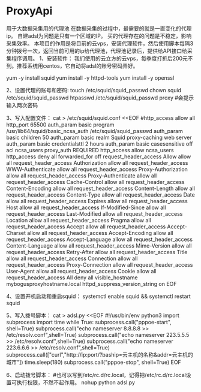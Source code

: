 # ProxyApi
用于大数据采集用的代理池
在数据采集的过程中，最需要的就是一直变化的代理ip。
自建adsl为问题是只有一个区域的IP。
买的代理存在的问题是不稳定，影响采集效率。
本项目的作用是将目前的云vps，安装代理软件，然后使用脚本每隔3分钟拨号一次，返回当前可用的ip给代理池，代理池记录后，提供给API接口给采集程序调用。
1、安装软件：
我们使用的云立方的云vps，每季度打折后200元不到。推荐系统用centos，它自动将adsl的账号密码弄好。

yum -y install squid
yum install -y httpd-tools
yum install -y openssl

2、设置代理的账号和密码:
touch /etc/squid/squid_passwd
chown squid /etc/squid/squid_passwd
htpasswd /etc/squid/squid_passwd proxy #会提示输入两次密码

3、写入配置文件：
cat > /etc/squid/squid.conf <<EOF 
#http_access allow all
http_port 65500
auth_param basic program /usr/lib64/squid/basic_ncsa_auth /etc/squid/squid_passwd
auth_param basic children 50
auth_param basic realm Squid proxy-caching web server
auth_param basic credentialsttl 2 hours
auth_param basic casesensitive off
acl ncsa_users proxy_auth REQUIRED
http_access allow ncsa_users
http_access deny all
forwarded_for off
request_header_access Allow allow all
request_header_access Authorization allow all
request_header_access WWW-Authenticate allow all
request_header_access Proxy-Authorization allow all
request_header_access Proxy-Authenticate allow all
request_header_access Cache-Control allow all
request_header_access Content-Encoding allow all
request_header_access Content-Length allow all
request_header_access Content-Type allow all
request_header_access Date allow all
request_header_access Expires allow all
request_header_access Host allow all
request_header_access If-Modified-Since allow all
request_header_access Last-Modified allow all
request_header_access Location allow all
request_header_access Pragma allow all
request_header_access Accept allow all
request_header_access Accept-Charset allow all
request_header_access Accept-Encoding allow all
request_header_access Accept-Language allow all
request_header_access Content-Language allow all
request_header_access Mime-Version allow all
request_header_access Retry-After allow all
request_header_access Title allow all
request_header_access Connection allow all
request_header_access Proxy-Connection allow all
request_header_access User-Agent allow all
request_header_access Cookie allow all
request_header_access All deny all
visible_hostname mybogusproxyhostname.local
httpd_suppress_version_string on
EOF

4、设置开机启动和重启squid：
systemctl enable squid && systemctl restart squid

5、写入拨号脚本：
cat > adsl.py <<EOF 
#!/usr/bin/env python3
import subprocess
import time
while True:
    subprocess.call("pppoe-start", shell=True)
    subprocess.call("echo nameserver 8.8.8.8 >> /etc/resolv.conf",shell=True)
    subprocess.call("echo nameserver 223.5.5.5 >> /etc/resolv.conf",shell=True)
    subprocess.call("echo nameserver 223.6.6.6 >> /etc/resolv.conf",shell=True)
    subprocess.call(["curl","http://ip:port/?baship=云主机的名称&addr=云主机的城市"])
    time.sleep(180)
    subprocess.call("pppoe-stop", shell=True)
EOF

6、启动拨号脚本：
#也可以写到/etc/rc.d/rc.local，记得把/etc/rc.d/rc.local设置可执行权限，不然不起作用。
nohup python adsl.py
